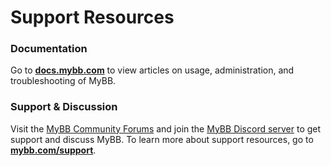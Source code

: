 # Support Resources

### Documentation
Go to [**docs.mybb.com**](https://docs.mybb.com/) to view articles on usage, administration, and troubleshooting of MyBB.

### Support & Discussion
Visit the [MyBB Community Forums](https://community.mybb.com) and join the [MyBB Discord server](https://mybb.com/get-involved/discord/) to get support and discuss MyBB. To learn more about support resources, go to [**mybb.com/support**](https://mybb.com/support/).

